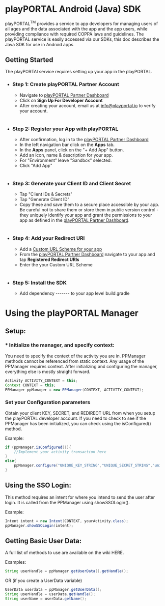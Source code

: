 # <b>playPORTAL Android (Java) SDK</b></br>
playPORTAL<sup>TM</sup> provides a service to app developers for managing users of all ages and the data associated with the app and the app users, while providing compliance with required COPPA laws and guidelines. The playPORTAL service is easily accessed via our SDKs, this doc describes the Java SDK for use in Android apps.


## Getting Started
The playPORTAl service requires setting up your app in the playPORTAL.

* ### <b>Step 1:</b> Create playPORTAL Partner Account

	* Navigate to [playPORTAL Partner Dashboard](https://partner.iokids.net)
	* Click on <b>Sign Up For Developer Account</b>
	* After creating your account, email us at [info@playportal.io](mailto:info@playportal.io?subject=Developer%20Sandbox%20Access%20Request) to verify your account.
  </br>

* ### <b>Step 2:</b> Register your App with playPORTAL

	* After confirmation, log in to the [playPORTAL Partner Dashboard](https://partner.iokids.net)
	* In the left navigation bar click on the <b>Apps</b> tab.
	* In the <b>Apps</b> panel, click on the "+ Add App" button.
	* Add an icon, name & description for your app.
	* For "Environment" leave "Sandbox" selected.
	* Click "Add App"
  </br>

* ### <b>Step 3:</b> Generate your Client ID and Client Secret

	* Tap "Client IDs & Secrets"
	* Tap "Generate Client ID"
	* Copy these and save them to a secure place accessible by your app. Be careful not to share them or store them in public version control - they uniquely identify your app and grant the permissions to your app as defined in the [playPORTAL Partner Dashboard](https://partner.iokids.net).
  </br>

* ### <b>Step 4:</b> Add your Redirect URI

	* Add a [Custom URL Scheme for your app](https://developer.apple.com/documentation/uikit/core_app/communicating_with_other_apps_using_custom_urls?language=objc)
	* From the [playPORTAL Partner Dashboard](https://partner.iokids.net) navigate to your app and tap <b>Registered Redirect URIs</b>
	* Enter the your Custom URL Scheme
  </br>

* ### <b>Step 5:</b> Install the SDK

    * Add dependency ------- to your app level build.gradle

# Using the playPORTAL Manager

## Setup:


### * Initialize the manager, and specify context:

You need to specify the context of the activity you are in. PPManager methods cannot be referenced from static context. Any usage of the PPManager requires context. After initializing and configuring the manager, everything else is mostly straight forward.

```java
Activity ACTIVITY_CONTEXT = this;
Context CONTEXT = this;
PPManager ppManager = new PPManager(CONTEXT, ACTIVITY_CONTEXT);
```

### Set your Configuration parameters

Obtain your client KEY, SECRET, and REDIRECT URL from when you setup the playPORTAL developer account. If you need to check to see if the PPManager has been initialized, you can check using the isConfigured() method.

Example:
```java
if (ppManager.isConfigured()){
	//Implement your activity transaction here
}
else{
    ppManager.configure("UNIQUE_KEY_STRING","UNIQUE_SECRET_STRING","unique://redirect/string");
}
```


## Using the SSO Login:

This method requires an intent for where you intend to send the user after login. It is called from the PPManager using showSSOLogin().

Example:
```java
Intent intent = new Intent(CONTEXT, yourActivity.class);
ppManager.showSSOLogin(intent);
```


## Getting Basic User Data:

A full list of methods to use are available on the wiki HERE.

Examples:
```java
String userHandle = ppManager.getUserData().getHandle();
```
OR (if you create a UserData variable)
```java
UserData userdata = ppManager.getUserData();
String userHandle = userData.getHandle();
String userName = userData.getName();
```